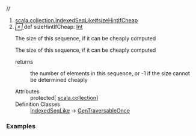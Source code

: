 //
<ol>
<li><a href="https://www.scala-lang.org/api/2.12.3/scala/collection/mutable/ArrayBuffer.html#sizeHintIfCheap:Int">scala.collection.IndexedSeqLike#sizeHintIfCheap</a></li>
<li name="scala.collection.IndexedSeqLike#sizeHintIfCheap" visbl="prt" class="indented0 " data-isabs="false" fullcomment="yes" group="Ungrouped"> <a id="sizeHintIfCheap:Int"></a> <span class="permalink"> <a href="../../../scala/collection/mutable/ArrayBuffer.html#sizeHintIfCheap:Int" title="Permalink"> <i class="material-icons"></i> </a> </span> <span class="modifier_kind"> <span class="modifier"></span> <span class="kind">def</span> </span> <span class="symbol"> <span class="name">sizeHintIfCheap</span><span class="result">: <a href="../../Int.html" class="extype" name="scala.Int">Int</a></span> </span> <p class="shortcomment cmt">The size of this sequence, if it can be cheaply computed </p>
 <div class="fullcomment">
  <div class="comment cmt">
   <p>The size of this sequence, if it can be cheaply computed </p>
  </div>
  <dl class="paramcmts block">
   <dt>
    returns
   </dt>
   <dd class="cmt">
    <p>the number of elements in this sequence, or -1 if the size cannot be determined cheaply</p>
   </dd>
  </dl>
  <dl class="attributes block"> 
   <dt>
    Attributes
   </dt>
   <dd>
    protected[
    <a href="../index.html" class="extype" name="scala.collection">scala.collection</a>] 
   </dd>
   <dt>
    Definition Classes
   </dt>
   <dd>
    <a href="../IndexedSeqLike.html" class="extype" name="scala.collection.IndexedSeqLike">IndexedSeqLike</a> → 
    <a href="../GenTraversableOnce.html" class="extype" name="scala.collection.GenTraversableOnce">GenTraversableOnce</a>
   </dd>
  </dl>
 </div> </li>
        </ol>


### Examples















